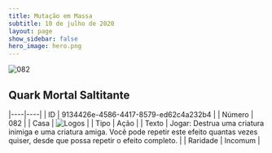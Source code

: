 ```yaml
---
title: Mutação em Massa
subtitle: 10 de julho de 2020
layout: page
show_sidebar: false
hero_image: hero.png
---
```


![082](https://cdn.keyforgegame.com/media/card_front/pt/479_082_P9326HRV7Q63_pt.png)

## Quark Mortal Saltitante

|----|----|
| ID | 9134426e-4586-4417-8579-ed62c4a232b4 |
| Número | 082 |
| Casa | ![Logos](https://archonarcana.com/images/thumb/c/ce/Logos.png/22px-Logos.png "Logos") |
| Tipo | Ação |
| Texto | Jogar: Destrua uma criatura inimiga e uma criatura amiga. Você pode repetir este efeito quantas vezes quiser, desde que possa repetir o efeito completo. |
| Raridade | Incomum |
